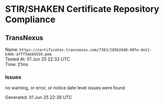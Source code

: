 # STIR/SHAKEN Certificate Repository Compliance

## TransNexus

Name: `https://certificates.transnexus.com/738J/185b24d8-40fe-4e11-b4de-afff54eb4559.pem`\
Tested At: 01 Jun 25 22:33 UTC\
Time: 21ms

### Issues

no warning, or error, or notice date level issues were found

Generated: 01 Jun 25 22:38 UTC